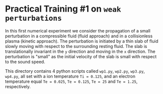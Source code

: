 Practical Training #1 on `weak perturbations`
============================================

In this first numerical experiment we consider the propagation of a small perturbation in a compressible fluid (fluid approach) and in a collisionless plasma (kinetic approach).
The perturbation is initiated by a thin slab of fluid slowly moving with respect to the surrounding resting fluid.
The slab is translationally invariant in the `y` direction and moving in the `x` direction.
The perturbation is "small" as the initial velocity of the slab is small with respect to the sound speed.

This directory contains 4 python scripts called `wp1.py`, `wp2.py`, `wp3.py`, `wp4.py`, all set with a ion temperature `Ti = 0.125`, and an electron temperature equal `Te = 0.025`, `Te = 0.125`, `Te = 25` and `Te = 1.25`, respectively.
